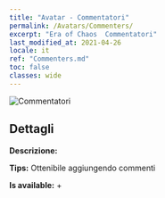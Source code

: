 ```yaml
---
title: "Avatar - Commentatori"
permalink: /Avatars/Commenters/
excerpt: "Era of Chaos  Commentatori"
last_modified_at: 2021-04-26
locale: it
ref: "Commenters.md"
toc: false
classes: wide
---
```

 ![Commentatori](/images/a/avatarFrame_14.png)

## Dettagli

 **Descrizione:**  

 **Tips:** Ottenibile aggiungendo commenti 

 **Is available:**  + 

